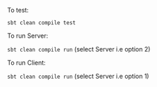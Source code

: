 To test:

`sbt clean compile test`

To run Server:

`sbt clean compile run` (select Server i.e option 2)


To run Client:

`sbt clean compile run` (select Server i.e option 1)